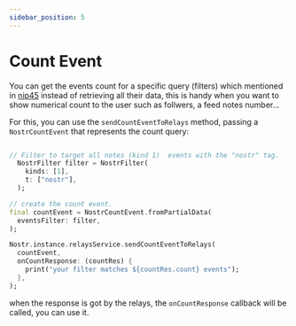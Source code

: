 ```yaml
---
sidebar_position: 5
---
```


# Count Event

You can get the events count for a specific query (filters) which mentioned in [nip45](https://github.com/nostr-protocol/nips/blob/master/45.md) instead of retrieving all their data, this is handy when you want to show numerical count to the user such as follwers, a feed notes number...

For this, you can use the `sendCountEventToRelays` method, passing a `NostrCountEvent` that represents the count query:

```dart

// Filter to target all notes (kind 1)  events with the "nostr" tag.
  NostrFilter filter = NostrFilter(
    kinds: [1],
    t: ["nostr"],
  );

// create the count event.
final countEvent = NostrCountEvent.fromPartialData(
  eventsFilter: filter,
);

Nostr.instance.relaysService.sendCountEventToRelays(
  countEvent,
  onCountResponse: (countRes) {
    print("your filter matches ${countRes.count} events");
  },
);
```

when the response is got by the relays, the `onCountResponse` callback will be called, you can use it.

